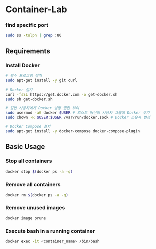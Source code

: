 # Container-Lab

### find specific port
```bash
sudo ss -tulpn | grep :80
```

## Requirements

### Install Docker
```bash
# 필수 프로그램 설치
sudo apt-get install -y git curl

# Docker 설치
curl -fsSL https://get.docker.com -o get-docker.sh
sudo sh get-docker.sh

# 일반 사용자에게 Docker 실행 권한 부여
sudo usermod -aG docker $USER # 호스트 머신의 사용자 그룹에 Docker 추가
sudo chown -R $USER:$USER /var/run/docker.sock # Docker 소유자 변경

# Docker Compose 설치
sudo apt-get install -y docker-compose docker-compose-plugin
```

## Basic Usage
### Stop all containers
```bash
docker stop $(docker ps -a -q)
```

### Remove all containers
```bash
docker rm $(docker ps -a -q)
```

### Remove unused images
```bash
docker image prune
```
### Execute bash in a running container
```bash
docker exec -it <container_name> /bin/bash
```